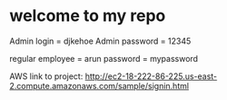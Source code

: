 # welcome to my repo

Admin login = djkehoe
Admin password = 12345

regular employee = arun
password = mypassword

AWS link to project: http://ec2-18-222-86-225.us-east-2.compute.amazonaws.com/sample/signin.html



